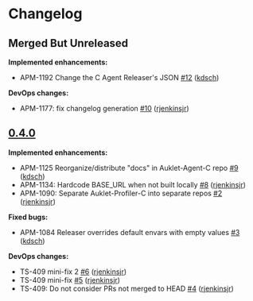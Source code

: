 # Changelog

## Merged But Unreleased

**Implemented enhancements:**

- APM-1192 Change the C Agent Releaser's JSON [#12](https://github.com/ESG-USA/Auklet-Releaser-C/pull/12) ([kdsch](https://github.com/kdsch))

**DevOps changes:**

- APM-1177: fix changelog generation [#10](https://github.com/ESG-USA/Auklet-Releaser-C/pull/10) ([rjenkinsjr](https://github.com/rjenkinsjr))

## [0.4.0](https://github.com/ESG-USA/Auklet-Releaser-C/tree/0.4.0)

**Implemented enhancements:**

- APM-1125 Reorganize/distribute "docs" in Auklet-Agent-C repo [#9](https://github.com/ESG-USA/Auklet-Releaser-C/pull/9) ([kdsch](https://github.com/kdsch))
- APM-1134: Hardcode BASE_URL when not built locally [#8](https://github.com/ESG-USA/Auklet-Releaser-C/pull/8) ([rjenkinsjr](https://github.com/rjenkinsjr))
- APM-1090: Separate Auklet-Profiler-C into separate repos [#2](https://github.com/ESG-USA/Auklet-Releaser-C/pull/2) ([rjenkinsjr](https://github.com/rjenkinsjr))

**Fixed bugs:**

- APM-1084 Releaser overrides default envars with empty values [#3](https://github.com/ESG-USA/Auklet-Releaser-C/pull/3) ([kdsch](https://github.com/kdsch))

**DevOps changes:**

- TS-409 mini-fix 2 [#6](https://github.com/ESG-USA/Auklet-Releaser-C/pull/6) ([rjenkinsjr](https://github.com/rjenkinsjr))
- TS-409 mini-fix [#5](https://github.com/ESG-USA/Auklet-Releaser-C/pull/5) ([rjenkinsjr](https://github.com/rjenkinsjr))
- TS-409: Do not consider PRs not merged to HEAD [#4](https://github.com/ESG-USA/Auklet-Releaser-C/pull/4) ([rjenkinsjr](https://github.com/rjenkinsjr))
